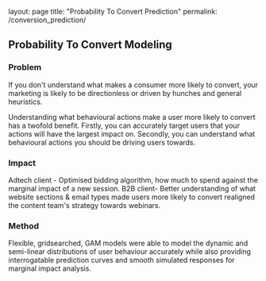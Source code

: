 layout: page
title: "Probability To Convert Prediction"
permalink: /conversion_prediction/

## Probability To Convert Modeling

### Problem
If you don't understand what makes a consumer more likely to convert, your marketing is likely to be directionless or driven by hunches and general heuristics. 

Understanding what behavioural actions make a user more likely to convert has a twofold benefit. Firstly, you can accurately target users that your actions will have the largest impact on. Secondly, you can understand what behavioural actions you should be driving users towards. 

### Impact
Adtech client - Optimised bidding algorithm, how much to spend against the marginal impact of a new session.
B2B client- Better understanding of what website sections & email types made users more likely to convert realigned the content team's strategy towards webinars. 

### Method
Flexible, gridsearched, GAM models were able to model the dynamic and semi-linear distributions of user behaviour accurately while also providing interrogatable prediction curves and smooth simulated responses for marginal impact analysis. 


